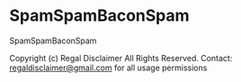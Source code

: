 SpamSpamBaconSpam
=================

SpamSpamBaconSpam

Copyright (c) Regal Disclaimer All Rights Reserved.
Contact: regaldisclaimer@gmail.com for all usage permissions